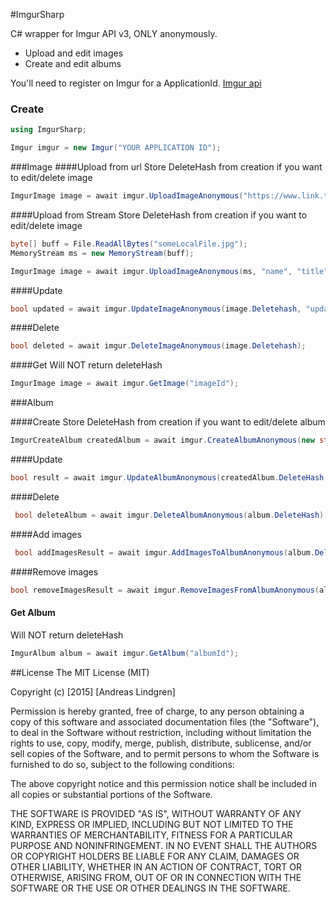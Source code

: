 #ImgurSharp

C# wrapper for Imgur API v3, ONLY anonymously.
* Upload and edit images
* Create and edit albums

You'll need to register on Imgur for a ApplicationId. [Imgur api](https://api.imgur.com/)

### Create
```csharp
using ImgurSharp;

Imgur imgur = new Imgur("YOUR APPLICATION ID");
```
 
###Image
####Upload from url
 Store DeleteHash from creation if you want to edit/delete image
```csharp
ImgurImage image = await imgur.UploadImageAnonymous("https://www.link.to.your.image.on.some.url.com/image.png", "name", "title", "description");
``` 
####Upload from Stream
 Store DeleteHash from creation if you want to edit/delete image
```csharp
byte[] buff = File.ReadAllBytes("someLocalFile.jpg");
MemoryStream ms = new MemoryStream(buff);

ImgurImage image = await imgur.UploadImageAnonymous(ms, "name", "title", "description");
``` 

####Update
```csharp
bool updated = await imgur.UpdateImageAnonymous(image.Deletehash, "updated title", "a new description");
``` 
####Delete
```csharp
bool deleted = await imgur.DeleteImageAnonymous(image.Deletehash);
``` 
####Get 
Will NOT return deleteHash
```csharp
ImgurImage image = await imgur.GetImage("imageId");
``` 

###Album

####Create
 Store DeleteHash from creation if you want to edit/delete album
```csharp
ImgurCreateAlbum createdAlbum = await imgur.CreateAlbumAnonymous(new string[] { "imageId#1","imageId#2" }, "album title", "album description", ImgurAlbumPrivacy.Public, ImgurAlbumLayout.Horizontal, "imageId#1");
``` 

####Update
```csharp
bool result = await imgur.UpdateAlbumAnonymous(createdAlbum.DeleteHash, new string[] { "imageId#1","imageId#2" }, "updated album title", "update album description", ImgurAlbumPrivacy.Hidden, ImgurAlbumLayout.Blog, "imageId#2");
``` 
####Delete
```csharp
 bool deleteAlbum = await imgur.DeleteAlbumAnonymous(album.DeleteHash);
``` 
####Add images
```csharp
 bool addImagesResult = await imgur.AddImagesToAlbumAnonymous(album.DeleteHash, new string[] { "imageId#1","imageId#2" });
``` 
####Remove images
```csharp
bool removeImagesResult = await imgur.RemoveImagesFromAlbumAnonymous(album.DeleteHash, new string[] {  "imageId#1" });
``` 
#### Get Album
Will NOT return deleteHash
```csharp
ImgurAlbum album = await imgur.GetAlbum("albumId");
``` 

##License
The MIT License (MIT)

Copyright (c) [2015] [Andreas Lindgren]

Permission is hereby granted, free of charge, to any person obtaining a copy
of this software and associated documentation files (the "Software"), to deal
in the Software without restriction, including without limitation the rights
to use, copy, modify, merge, publish, distribute, sublicense, and/or sell
copies of the Software, and to permit persons to whom the Software is
furnished to do so, subject to the following conditions:

The above copyright notice and this permission notice shall be included in all
copies or substantial portions of the Software.

THE SOFTWARE IS PROVIDED "AS IS", WITHOUT WARRANTY OF ANY KIND, EXPRESS OR
IMPLIED, INCLUDING BUT NOT LIMITED TO THE WARRANTIES OF MERCHANTABILITY,
FITNESS FOR A PARTICULAR PURPOSE AND NONINFRINGEMENT. IN NO EVENT SHALL THE
AUTHORS OR COPYRIGHT HOLDERS BE LIABLE FOR ANY CLAIM, DAMAGES OR OTHER
LIABILITY, WHETHER IN AN ACTION OF CONTRACT, TORT OR OTHERWISE, ARISING FROM,
OUT OF OR IN CONNECTION WITH THE SOFTWARE OR THE USE OR OTHER DEALINGS IN THE
SOFTWARE.
